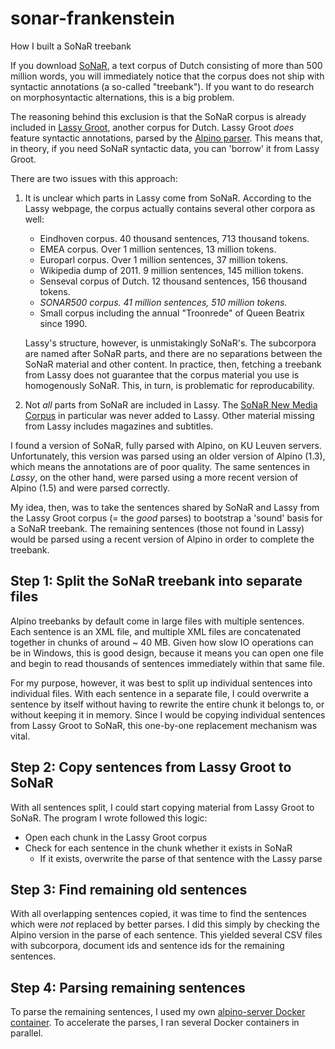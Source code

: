 # sonar-frankenstein
How I built a SoNaR treebank

If you download [SoNaR](https://taalmaterialen.ivdnt.org/download/tstc-sonar-corpus/), a text corpus of Dutch consisting of more than 500 million words, you will immediately notice that the corpus does not ship with syntactic annotations (a so-called "treebank"). If you want to do research on morphosyntactic alternations, this is a big problem.

The reasoning behind this exclusion is that the SoNaR corpus is already included in [Lassy Groot](https://taalmaterialen.ivdnt.org/download/tstc-lassy-groot-corpus/), another corpus for Dutch. Lassy Groot *does* feature syntactic annotations, parsed by the [Alpino parser](https://www.let.rug.nl/vannoord/alp/Alpino/). This means that, in theory, if you need SoNaR syntactic data, you can 'borrow' it from Lassy Groot.

There are two issues with this approach:
1. It is unclear which parts in Lassy come from SoNaR. According to the Lassy webpage, the corpus actually contains several other corpora as well:
    - Eindhoven corpus. 40 thousand sentences, 713 thousand tokens.
    - EMEA corpus. Over 1 million sentences, 13 million tokens.
    - Europarl corpus. Over 1 million sentences, 37 million tokens.
    - Wikipedia dump of 2011. 9 million sentences, 145 million tokens.
    - Senseval corpus of Dutch. 12 thousand sentences, 156 thousand tokens.
    - _SONAR500 corpus. 41 million sentences, 510 million tokens._
    - Small corpus including the annual "Troonrede" of Queen Beatrix since 1990.

    Lassy's structure, however, is unmistakingly SoNaR's. The subcorpora are named after SoNaR parts, and there are no separations between the SoNaR material and other content. In practice, then, fetching a treebank from Lassy does not guarantee that the corpus material you use is homogenously SoNaR. This, in turn, is problematic for reproducability.
2. Not _all_ parts from SoNaR are included in Lassy. The [SoNaR New Media Corpus](https://taalmaterialen.ivdnt.org/download/tstc-sonar-nieuwe-media-corpus-1/) in particular was never added to Lassy. Other material missing from Lassy includes magazines and subtitles.

I found a version of SoNaR, fully parsed with Alpino, on KU Leuven servers. Unfortunately, this version was parsed using an older version of Alpino (1.3), which means the annotations are of poor quality. The same sentences in *Lassy*, on the other hand, were parsed using a more recent version of Alpino (1.5) and were parsed correctly.

My idea, then, was to take the sentences shared by SoNaR and Lassy from the Lassy Groot corpus (= the *good* parses) to bootstrap a 'sound' basis for a SoNaR treebank. The remaining sentences (those not found in Lassy) would be parsed using a recent version of Alpino in order to complete the treebank.

## Step 1: Split the SoNaR treebank into separate files

Alpino treebanks by default come in large files with multiple sentences. Each sentence is an XML file, and multiple XML files are concatenated together in chunks of around ~ 40 MB. Given how slow IO operations can be in Windows, this is good design, because it means you can open one file and begin to read thousands of sentences immediately within that same file.

For my purpose, however, it was best to split up individual sentences into individual files. With each sentence in a separate file, I could overwrite a sentence by itself without having to rewrite the entire chunk it belongs to, or without keeping it in memory. Since I would be copying individual sentences from Lassy Groot to SoNaR, this one-by-one replacement mechanism was vital.

## Step 2: Copy sentences from Lassy Groot to SoNaR

With all sentences split, I could start copying material from Lassy Groot to SoNaR. The program I wrote followed this logic:

* Open each chunk in the Lassy Groot corpus
* Check for each sentence in the chunk whether it exists in SoNaR
    * If it exists, overwrite the parse of that sentence with the Lassy parse

## Step 3: Find remaining old sentences

With all overlapping sentences copied, it was time to find the sentences which were *not* replaced by better parses. I did this simply by checking the Alpino version in the parse of each sentence. This yielded several CSV files with subcorpora, document ids and sentence ids for the remaining sentences.

## Step 4: Parsing remaining sentences

To parse the remaining sentences, I used my own [alpino-server Docker container](https://github.com/AntheSevenants/alpino-server). To accelerate the parses, I ran several Docker containers in parallel.
